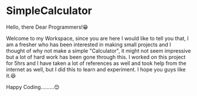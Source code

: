 # SimpleCalculator
Hello, there Dear Programmers!😁

Welcome to my Workspace, since you are here I would like to tell you that, I am a fresher who has been interested in making small projects and I thought of why not make a simple "Calculator", it might not seem impressive but a lot of hard work has been gone through this.
I worked on this project for 5hrs and I have taken a lot of references as well and took help from the internet as well, but I did this to learn and experiment.
I hope you guys like it.😆

Happy Coding.........😊
